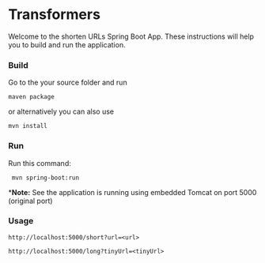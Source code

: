 # Transformers
Welcome to the shorten URLs Spring Boot App. These instructions will help you to build and run the application. 

### Build
Go to the your source folder and run 
```
maven package
```
or alternatively you can also use
```
mvn install
```

### Run
Run this command:
```
 mvn spring-boot:run
```
***Note:** See the application is running using embedded Tomcat on port 5000 (original port)


### Usage 
```
http://localhost:5000/short?url=<url>
```

```
http://localhost:5000/long?tinyUrl=<tinyUrl>
```